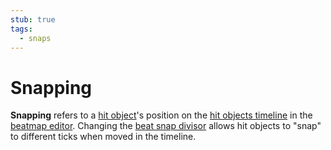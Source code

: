 ```yaml
---
stub: true
tags:
  - snaps
---
```


# Snapping

**Snapping** refers to a [hit object](/wiki/Hit_object)'s position on the [hit objects timeline](/wiki/Beatmap_Editor/Timelines#hit-objects) in the [beatmap editor](/wiki/Beatmap_Editor). Changing the [beat snap divisor](/wiki/Beatmap_Editor/Beat_Snap_Divisor) allows hit objects to "snap" to different ticks when moved in the timeline.
